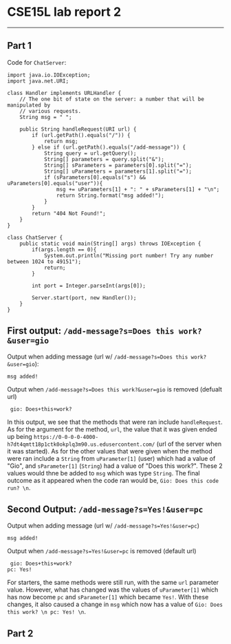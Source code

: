 # CSE15L lab report 2
---

## **Part 1**

Code for `ChatServer`:
```
import java.io.IOException;
import java.net.URI;

class Handler implements URLHandler {
    // The one bit of state on the server: a number that will be manipulated by
    // various requests.
    String msg = " ";

    public String handleRequest(URI url) {
        if (url.getPath().equals("/")) {
            return msg;
        } else if (url.getPath().equals("/add-message")) {
            String query = url.getQuery();
            String[] parameters = query.split("&");
            String[] sParameters = parameters[0].split("=");
            String[] uParameters = parameters[1].split("=");
            if (sParameters[0].equals("s") && uParameters[0].equals("user")){
                msg += uParameters[1] + ": " + sParameters[1] + "\n";
                return String.format("msg added!");
            }
        }
        return "404 Not Found!";
    }
}

class ChatServer {
    public static void main(String[] args) throws IOException {
        if(args.length == 0){
            System.out.println("Missing port number! Try any number between 1024 to 49151");
            return;
        }

        int port = Integer.parseInt(args[0]);

        Server.start(port, new Handler());
    }
}
```
First output: `/add-message?s=Does this work?&user=gio`
---
Output when adding message (url w/ `/add-message?s=Does this work?&user=gio`):
```
msg added!
```
Output when `/add-message?s=Does this work?&user=gio` is removed (defualt url)
```
 gio: Does+this+work?
```
In this output, we see that the methods that were ran include `handleRequest`. As for the argument for the method, `url`, the value that it was given ended up being `https://0-0-0-0-4000-h7dt4qmtt18p1ctk0okplq3m90.us.edusercontent.com/` (url of the server when it was started). As for the other values that were given when the method were ran include a `String` from `uParameter[1]` (user) which had a value of "Gio", and `sParameter[1]` (`String`) had a value of "Does this work?". These 2 values would thne be added to `msg` which was type `String`. The final outcome as it appeared when the code ran would be, `Gio: Does this code run? \n`.

Second Output: `/add-message?s=Yes!&user=pc`
---
Output when adding message (url w/ `/add-message?s=Yes!&user=pc`)
```
msg added!
```
Output when `/add-message?s=Yes!&user=pc` is removed (default url)
```
 gio: Does+this+work?
pc: Yes!
```
For starters, the same methods were still run, with the same `url` parameter value. However, what has changed was the values of `uParameter[1]` which has now become `pc` and `sParameter[1]` which became `Yes!`. With these changes, it also caused a change in `msg` which now has a value of `Gio: Does this work? \n pc: Yes! \n`.

## **Part 2**

